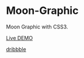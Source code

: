 Moon-Graphic
============

Moon Graphic with CSS3.

[Live DEMO](http://weilao.github.io/Moon-Graphic/)

[dribbble](https://dribbble.com/shots/1676770-Moon-Graphic)